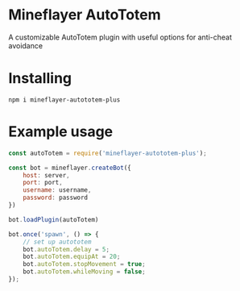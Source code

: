 # Mineflayer AutoTotem
A customizable AutoTotem plugin with useful options for anti-cheat avoidance

# Installing
`npm i mineflayer-autototem-plus`

# Example usage
```js
const autoTotem = require('mineflayer-autototem-plus');

const bot = mineflayer.createBot({
    host: server,
    port: port,
    username: username,
    password: password
})

bot.loadPlugin(autoTotem)

bot.once('spawn', () => {
    // set up autototem
    bot.autoTotem.delay = 5;
    bot.autoTotem.equipAt = 20;
    bot.autoTotem.stopMovement = true;
    bot.autoTotem.whileMoving = false;
});
```